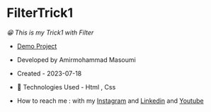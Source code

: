 # FilterTrick1
*😁 This is my Trick1 with Filter*
- [Demo Project](https://github.com/masoomi1396/FilterTrick1)
- Developed by Amirmohammad Masoumi
- Created - 2023-07-18
- 🤖 Technologies Used - Html , Css

- How to reach me : with my
[Instagram](https://www.instagram.com/masoomi1402) and
[Linkedin](https://www.linkedin.com/in/masoumi1402) and
[Youtube](https://www.youtube.com/@masoomi1402)
